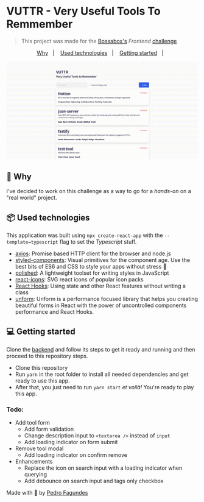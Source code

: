 # VUTTR - Very Useful Tools To Remmember
> This project was made for the [Bossabox's](https://bossabox.com/) *Frontend* [challenge](https://www.notion.so/Front-end-c12adcdbe7a1425dbfbcd5a397b4ff10)

<p align="center">
  <a href="#rocket-why">Why</a>&nbsp;&nbsp;&nbsp;|&nbsp;&nbsp;&nbsp;
  <a href="#package-used-technologies">Used technologies</a>&nbsp;&nbsp;&nbsp;|&nbsp;&nbsp;&nbsp;
  <a href="#computer-getting-started">Getting started</a>&nbsp;&nbsp;&nbsp;|&nbsp;&nbsp;&nbsp;
</p>

<div align="center">
  <img alt="GoFinances Dashboard" src="./assets/vuttr.gif" />
</div>

## :rocket: Why

I've decided to work on this challenge as a way to go for a *hands-on*  on a "real world" project.

## :package: Used technologies

This application was built using `npx create-react-app` with the `--template=typescript` flag to set the *Typescript* stuff.

* [axios](https://github.com/axios/axios): Promise based HTTP client for the browser and node.js
* [styled-components](https://github.com/styled-components/styled-components): Visual primitives for the component age. Use the best bits of ES6 and CSS to style your apps without stress :nail_care:
* [polished](https://github.com/styled-components/polished): A lightweight toolset for writing styles in JavaScript
* [react-icons](https://github.com/react-icons/react-icons): SVG react icons of popular icon packs
* [React Hooks](https://reactjs.org/docs/hooks-intro.html): Using state and other React features without writing a class
* [unform](https://unform.dev/): Unform is a performance focused library that helps you creating beautiful forms in React with the power of uncontrolled components performance and React Hooks.

## :computer: Getting started

Clone the [backend](https://gitlab.com/bossabox/challenge-fake-api/tree/master) and follow its steps to get it ready and running and then proceed to this repository steps.

- Clone this repository
- Run `yarn` in the root folder to install all needed dependencies and get ready to use this app.
- After that, you just need to run `yarn start` *et voilà!* You're ready to play this app.

### Todo:
- Add tool form
  - Add form validation
  - Change description input to `<textarea />` instead of `input`
  - Add loading indicator on form submit
- Remove tool modal
  - Add loading indicator on confirm remove
- Enhancements
  - Replace the icon on search input with a loading indicator when querying
  - Add debounce on search input and tags only checkbox

Made with 💜 by [Pedro Fagundes](https://github.com/pedrofagundes)
